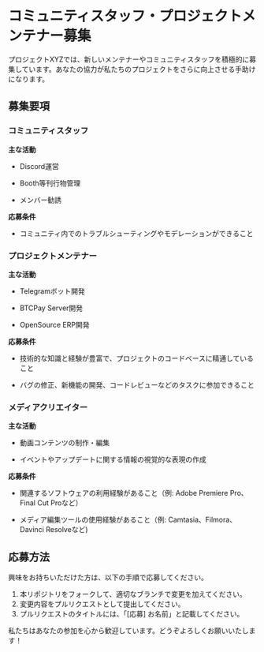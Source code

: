 # コミュニティスタッフ・プロジェクトメンテナー募集

プロジェクトXYZでは、新しいメンテナーやコミュニティスタッフを積極的に募集しています。あなたの協力が私たちのプロジェクトをさらに向上させる手助けになります。

## 募集要項

### コミュニティスタッフ

**主な活動**

- Discord運営

- Booth等刊行物管理

- メンバー勧誘

**応募条件**

- コミュニティ内でのトラブルシューティングやモデレーションができること


### プロジェクトメンテナー

**主な活動**

- Telegramボット開発

- BTCPay Server開発

- OpenSource ERP開発

**応募条件**

- 技術的な知識と経験が豊富で、プロジェクトのコードベースに精通していること

- バグの修正、新機能の開発、コードレビューなどのタスクに参加できること


### メディアクリエイター

**主な活動**

- 動画コンテンツの制作・編集

- イベントやアップデートに関する情報の視覚的な表現の作成

**応募条件**

- 関連するソフトウェアの利用経験があること（例: Adobe Premiere Pro、Final Cut Proなど）

- メディア編集ツールの使用経験があること（例: Camtasia、Filmora、Davinci Resolveなど)

## 応募方法

興味をお持ちいただけた方は、以下の手順で応募してください。

1. 本リポジトリをフォークして、適切なブランチで変更を加えてください。
2. 変更内容をプルリクエストとして提出してください。
3. プルリクエストのタイトルには、「[応募] お名前」と記載してください。

私たちはあなたの参加を心から歓迎しています。どうぞよろしくお願いいたします！
